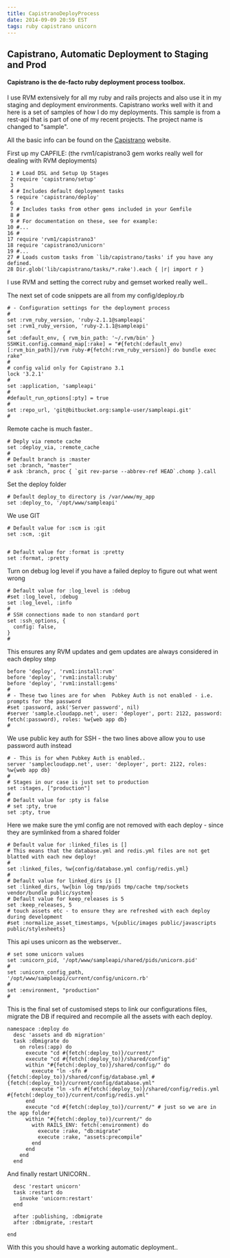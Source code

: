 ```yaml
---
title: CapistranoDeployProcess
date: 2014-09-09 20:59 EST
tags: ruby capistrano unicorn
---
```


## Capistrano, Automatic Deployment to Staging and Prod

#### Capistrano is the de-facto ruby deployment process toolbox. 

I use RVM extensively for all my ruby and rails projects and also use it in my staging and deployment environments. Capistrano works well with it and here is a set of samples of how I do my deployments. This sample is from a rest-api that is part of one of my recent projects. The project name is changed to "sample".

All the basic info can be found on the [Capistrano](http://capistranorb.com) website. 

First up my CAPFILE: (the rvm1/capistrano3 gem works really well for dealing with RVM deployments)

     1 # Load DSL and Setup Up Stages
     2 require 'capistrano/setup'
     3 
     4 # Includes default deployment tasks
     5 require 'capistrano/deploy'
     6 
     7 # Includes tasks from other gems included in your Gemfile
     8 #
     9 # For documentation on these, see for example:
    10 #...
    16 #
    17 require 'rvm1/capistrano3'
    18 require 'capistrano3/unicorn'
    19 #...
    27 # Loads custom tasks from `lib/capistrano/tasks' if you have any defined.
    28 Dir.glob('lib/capistrano/tasks/*.rake').each { |r| import r }


I use RVM and setting the correct ruby and gemset worked really well..

The next set of code snippets are all from my config/deploy.rb

	# - Configuration settings for the deployment process
	#
	set :rvm_ruby_version, 'ruby-2.1.1@sampleapi'
	set :rvm1_ruby_version, 'ruby-2.1.1@sampleapi'
	#
	set :default_env, { rvm_bin_path: '~/.rvm/bin' }
	SSHKit.config.command_map[:rake] = "#{fetch(:default_env)[:rvm_bin_path]}/rvm ruby-#{fetch(:rvm_ruby_version)} do bundle exec rake"
	#
	# config valid only for Capistrano 3.1
	lock '3.2.1'
	#
	set :application, 'sampleapi'
	#
	#default_run_options[:pty] = true
	#
	set :repo_url, 'git@bitbucket.org:sample-user/sampleapi.git'
	#

Remote cache is much faster..

	# Deply via remote cache
	set :deploy_via, :remote_cache
	#
	# Default branch is :master
	set :branch, "master"
	# ask :branch, proc { `git rev-parse --abbrev-ref HEAD`.chomp }.call

Set the deploy folder

	# Default deploy_to directory is /var/www/my_app
	set :deploy_to, '/opt/www/sampleapi'

We use GIT

	# Default value for :scm is :git
	set :scm, :git


	# Default value for :format is :pretty
	set :format, :pretty

Turn on debug log level if you have a failed deploy to figure out what went wrong

	# Default value for :log_level is :debug
	#set :log_level, :debug
	set :log_level, :info
	#
	# SSH connections made to non standard port
	set :ssh_options, {
	  config: false,
	}
	#

This ensures any RVM updates and gem updates are always considered in each deploy step

	before 'deploy', 'rvm1:install:rvm'
	before 'deploy', 'rvm1:install:ruby'
	before 'deploy', 'rvm1:install:gems'
	#
	# - These two lines are for when  Pubkey Auth is not enabled - i.e. prompts for the password
	#set :password, ask('Server password', nil)
	#server 'sample.cloudapp.net', user: 'deployer', port: 2122, password: fetch(:password), roles: %w{web app db}
	#

We use public key auth for SSH - the two lines above allow you to use password auth instead

	# - This is for when Pubkey Auth is enabled..
	server 'samplecloudapp.net', user: 'deployer', port: 2122, roles: %w{web app db}
	#
	# Stages in our case is just set to production
	set :stages, ["production"]
	#
	# Default value for :pty is false
	# set :pty, true
	set :pty, true

Here we make sure the yml config are not removed with each deploy - since they are symlinked from a shared folder

	# Default value for :linked_files is []
	# This means that the database.yml and redis.yml files are not get blatted with each new deploy!
	#
	set :linked_files, %w{config/database.yml config/redis.yml}
	#
	# Default value for linked_dirs is []
	set :linked_dirs, %w{bin log tmp/pids tmp/cache tmp/sockets vendor/bundle public/system}
	# Default value for keep_releases is 5
	set :keep_releases, 5
	# touch assets etc - to ensure they are refreshed with each deploy during development
	#set :normalize_asset_timestamps, %{public/images public/javascripts public/stylesheets}

This api uses unicorn as the webserver..

	# set some unicorn values
	set :unicorn_pid, '/opt/www/sampleapi/shared/pids/unicorn.pid'
	#
	set :unicorn_config_path, '/opt/www/sampleapi/current/config/unicorn.rb'
	#
	set :environment, "production"
	#

This is the final set of customised steps to link our configurations files, migrate the DB if required and 
recompile all the assets with each deploy.

	namespace :deploy do
	  desc 'assets and db migration'
	  task :dbmigrate do
	    on roles(:app) do
	      execute "cd #{fetch(:deploy_to)}/current/"
	      execute "cd #{fetch(:deploy_to)}/shared/config"
	      within "#{fetch(:deploy_to)}/shared/config/" do
	        execute "ln -sfn #{fetch(:deploy_to)}/shared/config/database.yml #{fetch(:deploy_to)}/current/config/database.yml"
	        execute "ln -sfn #{fetch(:deploy_to)}/shared/config/redis.yml #{fetch(:deploy_to)}/current/config/redis.yml"
	      end
	      execute "cd #{fetch(:deploy_to)}/current/" # just so we are in the app folder
	      within "#{fetch(:deploy_to)}/current/" do
	        with RAILS_ENV: fetch(:environment) do
	          execute :rake, "db:migrate"
	          execute :rake, "assets:precompile"
	        end
	      end  
	    end
	  end  

And finally restart UNICORN..

	  desc 'restart unicorn'
	  task :restart do
	    invoke 'unicorn:restart'
	  end  

	  after :publishing, :dbmigrate
	  after :dbmigrate, :restart

	end

With this you should have a working automatic deployment..
